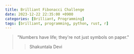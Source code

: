 ```yaml
---
title: Brilliant Fibonacci Challenge
date: 2023-12-22 22:35:00 +0900
categories: [Brilliant, Programming]
tags: [brilliant, programming, python, rust, r]
---
```


>"Numbers have life; they're not just symbols on paper."
>> Shakuntala Devi